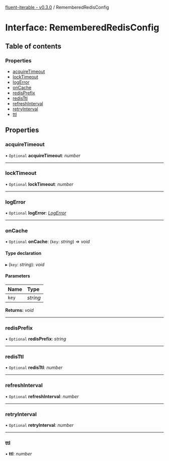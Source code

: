 [fluent-iterable - v0.3.0](../README.md) / RememberedRedisConfig

# Interface: RememberedRedisConfig

## Table of contents

### Properties

- [acquireTimeout](rememberedredisconfig.md#acquiretimeout)
- [lockTimeout](rememberedredisconfig.md#locktimeout)
- [logError](rememberedredisconfig.md#logerror)
- [onCache](rememberedredisconfig.md#oncache)
- [redisPrefix](rememberedredisconfig.md#redisprefix)
- [redisTtl](rememberedredisconfig.md#redisttl)
- [refreshInterval](rememberedredisconfig.md#refreshinterval)
- [retryInterval](rememberedredisconfig.md#retryinterval)
- [ttl](rememberedredisconfig.md#ttl)

## Properties

### acquireTimeout

• `Optional` **acquireTimeout**: *number*

___

### lockTimeout

• `Optional` **lockTimeout**: *number*

___

### logError

• `Optional` **logError**: [*LogError*](../README.md#logerror)

___

### onCache

• `Optional` **onCache**: (`key`: *string*) => *void*

#### Type declaration

▸ (`key`: *string*): *void*

#### Parameters

| Name | Type |
| :------ | :------ |
| `key` | *string* |

**Returns:** *void*

___

### redisPrefix

• `Optional` **redisPrefix**: *string*

___

### redisTtl

• `Optional` **redisTtl**: *number*

___

### refreshInterval

• `Optional` **refreshInterval**: *number*

___

### retryInterval

• `Optional` **retryInterval**: *number*

___

### ttl

• **ttl**: *number*
